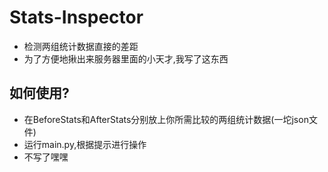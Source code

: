 # Stats-Inspector
- 检测两组统计数据直接的差距
- 为了方便地揪出来服务器里面的小天才,我写了这东西
## 如何使用?
- 在BeforeStats和AfterStats分别放上你所需比较的两组统计数据(一坨json文件)
- 运行main.py,根据提示进行操作
- 不写了嘿嘿

